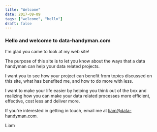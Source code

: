 ```yaml
---
title: "Welcome"
date: 2017-09-09
tags: ["welcome", "hello"]
draft: false
---
```


### Hello and welcome to data-handyman.com

I'm glad you came to look at my web site!

The purpose of this site is to let you know about the ways that a
data handyman can help your data related projects.  

I want you to see
how your project can benefit from topics discussed on this site, what has
benefited me, and how to do more with less.

I want to make your life easier by
helping you think out of the box and realizing how you can make your data
related processes more efficient, effective, cost less and deliver more.

If you're interested in getting in touch, email me at liam@data-handyman.com.

Liam
